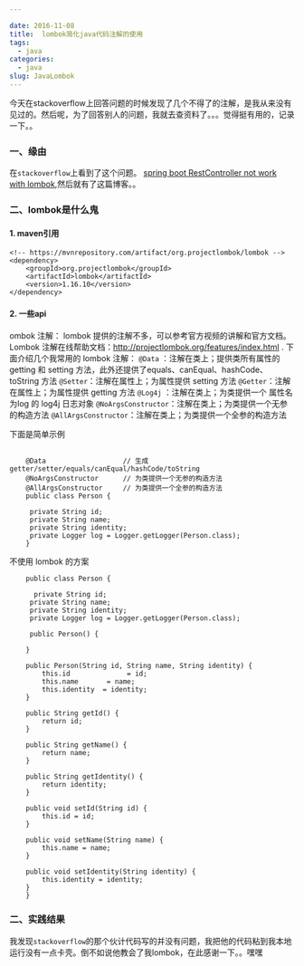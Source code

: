 ```yaml
---

date: 2016-11-08
title:  lombok简化java代码注解的使用
tags: 
  - java
categories: 
  - java
slug: JavaLombok
---
```

今天在stackoverflow上回答问题的时候发现了几个不得了的注解，是我从来没有见过的。然后呢，为了回答别人的问题，我就去查资料了。。。觉得挺有用的，记录一下。。
<!-- more -->

### 一、缘由
在`stackoverflow`上看到了这个问题。 [spring boot RestController not work with lombok](https://stackoverflow.com/questions/40169763/spring-boot-restcontroller-not-work-with-lombok/40478142#40478142),然后就有了这篇博客。。

### 二、lombok是什么鬼

#### 1. maven引用

```
<!-- https://mvnrepository.com/artifact/org.projectlombok/lombok -->
<dependency>
    <groupId>org.projectlombok</groupId>
    <artifactId>lombok</artifactId>
    <version>1.16.10</version>
</dependency>

```

#### 2. 一些api
ombok 注解：
lombok 提供的注解不多，可以参考官方视频的讲解和官方文档。
Lombok 注解在线帮助文档：http://projectlombok.org/features/index.html .
下面介绍几个我常用的 lombok 注解：
`@Data`   ：注解在类上；提供类所有属性的 getting 和 setting 方法，此外还提供了equals、canEqual、hashCode、toString 方法
`@Setter`：注解在属性上；为属性提供 setting 方法
`@Getter`：注解在属性上；为属性提供 getting 方法
`@Log4j` ：注解在类上；为类提供一个 属性名为log 的 log4j 日志对象
`@NoArgsConstructor`：注解在类上；为类提供一个无参的构造方法
`@AllArgsConstructor`：注解在类上；为类提供一个全参的构造方法

下面是简单示例

```
    
    @Data                   // 生成 getter/setter/equals/canEqual/hashCode/toString
    @NoArgsConstructor      // 为类提供一个无参的构造方法
    @AllArgsConstructor     // 为类提供一个全参的构造方法
    public class Person {
    
     private String id;
     private String name;
     private String identity;
     private Logger log = Logger.getLogger(Person.class);
    }
```


不使用 lombok 的方案


```
    public class Person {
    
      private String id;
     private String name;
     private String identity;
     private Logger log = Logger.getLogger(Person.class);
    
     public Person() {
    
    }
    
    public Person(String id, String name, String identity) {
        this.id              = id;
        this.name       = name;
        this.identity  = identity;
    }
    
    public String getId() {
        return id;
    }
    
    public String getName() {
        return name;
    }
    
    public String getIdentity() {
        return identity;
    }
    
    public void setId(String id) {
        this.id = id;
    }
    
    public void setName(String name) {
        this.name = name;
    }
    
    public void setIdentity(String identity) {
        this.identity = identity;
    }
    }
```

### 二、实践结果
我发现`stackoverflow`的那个伙计代码写的并没有问题，我把他的代码粘到我本地运行没有一点卡壳。倒不如说他教会了我lombok，在此感谢一下。。嘿嘿